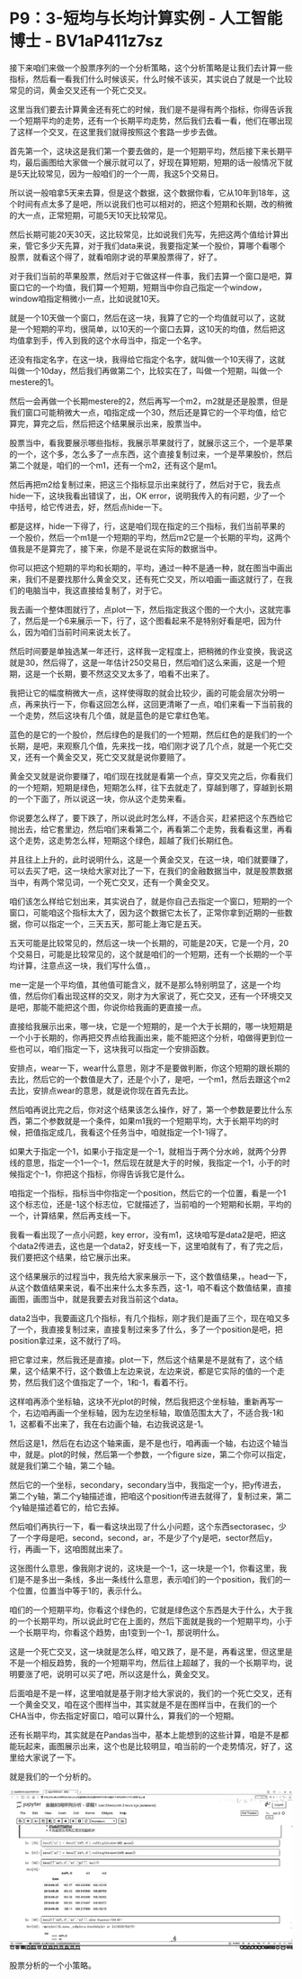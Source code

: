 # P9：3-短均与长均计算实例 - 人工智能博士 - BV1aP411z7sz

接下来咱们来做一个股票序列的一个分析策略，这个分析策略是让我们去计算一些指标，然后看一看我们什么时候该买，什么时候不该买，其实说白了就是一个比较常见的词，黄金交叉还有一个死亡交叉。

这里当我们要去计算黄金还有死亡的时候，我们是不是得有两个指标，你得告诉我一个短期平均的走势，还有一个长期平均走势，然后我们去看一看，他们在哪出现了这样一个交叉，在这里我们就得按照这个套路一步步去做。

首先第一个，这块这是我们第一个要去做的，是一个短期平均，然后接下来长期平均，最后画图给大家做一个展示就可以了，好现在算短期，短期的话一般情况下就是5天比较常见，因为一般咱们的一个一周，我这5个交易日。

所以说一般咱拿5天来去算，但是这个数据，这个数据你看，它从10年到18年，这个时间有点太多了是吧，所以说我们也可以相对的，把这个短期和长期，改的稍微的大一点，正常短期，可能5天10天比较常见。

然后长期可能20天30天，这比较常见，比如说我们先写，先把这两个值给计算出来，管它多少天先算，对于我们data来说，我要指定某一个股价，算哪个看哪个股票，就看这个得了，就看咱刚才说的苹果股票得了，好了。

对于我们当前的苹果股票，然后对于它做这样一件事，我们去算一个窗口是吧，算窗口它的一个均值，我们算一个短期，短期当中你自己指定一个window，window咱指定稍微小一点，比如说就10天。

就是一个10天做一个窗口，然后在这一块，我算了它的一个均值就可以了，这就是一个短期的平均，很简单，以10天的一个窗口去算，这10天的均值，然后把这均值拿到手，传入到我的这个水母当中，指定一个名字。

还没有指定名字，在这一块，我得给它指定个名字，就叫做一个10天得了，这就叫做一个10day，然后我们再做第二个，比较实在了，叫做一个短期，叫做一个mestere的1。

然后一会再做一个长期mestere的2，然后再写一个m2，m2就是还是股票，但是我们窗口可能稍微大一点，咱指定成一个30，然后还是算它的一个平均值，给它算完，算完之后，然后把这个结果展示出来，股票当中。

股票当中，看我要展示哪些指标，我展示苹果就行了，就展示这三个，一个是苹果的一个，这个多，怎么多了一点东西，这个直接复制过来，一个是苹果股价，然后第二个就是，咱们的一个m1，还有一个m2，还有这个是m1。

然后再把m2给复制过来，把这三个指标显示出来就行了，然后对于它，我去点hide一下，这块我看出错误了，出，OK error，说明我传入的有问题，少了一个中括号，给它传进去，好，然后点hide一下。

都是这样，hide一下得了，行，这是咱们现在指定的三个指标，我们当前苹果的一个股价，然后一个m1是一个短期的平均，然后m2它是一个长期的平均，这两个值我是不是算完了，接下来，你是不是说在实际的数据当中。

你可以把这个短期的平均和长期的，平均，通过一种不是通一种，就在图当中画出来，我们不是要找那什么黄金交叉，还有死亡交叉，所以咱画一画这就行了，在我们的电脑当中，我这直接给复制了，对于它。

我去画一个整体图就行了，点plot一下，然后指定我这个图的一个大小，这就完事了，然后是一个6来展示一下，行了，这个图看起来不是特别好看是吧，因为什么，因为咱们当前时间来说太长了。

然后时间要是单独选某一年还行，这样我一定程度上，把稍微的作业变换，我说这就是30，然后得了，这是一年估计250交易日，然后咱们这么来画，这是一个短期，这是一个长期，要不然这交叉太多了，咱看不出来了。

我把让它的幅度稍微大一点，这样使得取的就会比较少，画的可能会层次分明一点，再来执行一下，你看这回怎么样，这回更清晰了一点，咱们来看一下当前我的一个走势，然后这块有几个值，就是蓝色的是它拿红色笔。

蓝色的是它的一个股价，然后绿色的是我们的一个短期，然后红色的是我们的一个长期，是吧，来观察几个值，先来找一找，咱们刚才说了几个点，就是一个死亡交叉，还有一个黄金交叉，死亡交叉就是说你要赔了。

黄金交叉就是说你要赚了，咱们现在找就是看第一个点，穿交叉完之后，你看我们的一个短期，短期是绿色，短期怎么样，往下去就走了，穿越到哪了，穿越到长期的一个下面了，所以说这一块，你从这个走势来看。

你说要怎么样了，要下跌了，所以说此时怎么样，不适合买，赶紧把这个东西给它抛出去，给它套里边，然后咱们来看第二个，再看第二个走势，我看看这里，再看这个走势，这走势怎么样，短期这个绿色，超越了我们长期红色。

并且往上上升的，此时说明什么，这是一个黄金交叉，在这一块，咱们就要赚了，可以去买了吧，这一块给大家对比了一下，在我们的金融数据当中，就是股票数据当中，有两个常见词，一个死亡交叉，还有一个黄金交叉。

咱们该怎么样给它划出来，其实说白了，就是你自己去指定一个窗口，短期的一个窗口，可能咱这个指标太大了，因为这个数据它太长了，正常你拿到近期的一些数据，你可以指定一个，三天五天，那可能上海它是五天。

五天可能是比较常见的，然后这一块一个长期的，可能是20天，它是一个月，20个交易日，可能是比较常见的，这个就是咱们的一个短期，还有一个长期的一个平均计算，注意点这一块，我们写什么值，。

me一定是一个平均值，其他值可能含义，就不是那么特别明显了，这是一个均值，然后你们看出现这样的交叉，刚才为大家说了，死亡交叉，还有一个环境交叉是吧，那能不能把这个图，你说你给我画的更直接一点。

直接给我展示出来，哪一块，它是一个短期的，是一个大于长期的，哪一块短期是一个小于长期的，你再把交界点给我画出来，能不能把这个分析，咱做得更到位一些也可以，咱们指定一下，这块我可以指定一个安排函数。

安排点，wear一下，wear什么意思，刚才不是要做判断，你这个短期的跟长期的去比，然后它的一个数值是大了，还是个小了，是吧，一个m1，然后去跟这个m2去比，安排点wear的意思，就是说你现在首先去比。

然后咱再说比完之后，你对这个结果该怎么操作，好了，第一个参数是要比什么东西，第二个参数就是一个条件，如果m1我的一个短期平均，大于长期平均的时候，把值指定成几，我看这个任务当中，咱就指定一个1-1得了。

如果大于指定一个1，如果小于指定是一个-1，就相当于两个分水岭，就两个分界线的意思，指定一个1一个-1，然后现在就是大于的时候，我指定一个1，小于的时候指定个-1，你把这个指标，你得告诉我它是什么。

咱指定一个指标，指标当中你指定一个position，然后它的一个位置，看是一个1这个标志位，还是-1这个标志位，它就描述了，当前咱的一个短期和长期，平均的一个，计算结果，然后再支线一下。

我看一看出现了一点小问题，key error，没有m1，这块咱写是data2是吧，把这个data2传进去，这也是一个data2，好支线一下，这里咱就有了，有了完之后，我们要把这个结果，给它展示出来。

这个结果展示的过程当中，我先给大家来展示一下，这个数值结果，。head一下，从这个数值结果来说，看不出来什么太多东西，这-1，咱不看这个数值结果，直接画图，画图当中，就是我要去对我当前这个data。

data2当中，我要画这几个指标，有几个指标，刚才我们是画了三个，现在咱又多了一个，我直接复制过来，直接复制过来多了什么，多了一个position是吧，把position拿过来，这不就行了吗。

把它拿过来，然后我还是直接。plot一下，然后这个结果是不是就有了，这个结果，这个结果不行，这个数值上左边来说，左边来说，都是它实际的值的一个走势，然后我们这个值指定了一个，1和-1，看着不行。

这样咱再添个坐标轴，这块不光plot的时候，然后我把这个坐标轴，重新再写一个，右边咱再画一个坐标轴，因为左边坐标轴，取值范围太大了，不适合我-1和1，这都看不出来了，我在右边画个轴，右边我说这是-1。

然后这是1，然后在右边这个轴来画，是不是也行，咱再画一个轴，右边这个轴当中，就是。plot的时候，然后第一个参数，一个figure size，第二个你可以指定，就是我们第二个轴，第二个轴。

然后它的一个坐标，secondary，secondary当中，我指定一个y，把y传进去，第二个y轴，第二个y轴描述谁，把咱这个position传进去就得了，复制过来，第二个y轴是描述着它的，给它去掉。

然后咱们再执行一下，看一看这块出现了什么小问题，这个东西sectorasec，少了一个字母是吧，second，second，ar，不是少了个y是吧，sector然后y，行，再画一下，这咱图就出来了。

这张图什么意思，像我刚才说的，这块是一个-1，这一块是一个1，你看这里，我们是不是多出一条线，多出一条线什么意思，表示咱们的一个position，我们的一个位置，位置当中等于1的，表示什么。

咱们的一个短期平均，你看这个绿色的，它就是绿色这个东西是大于什么，大于我的一个长期平均，所以说此时它在上面的，然后下面就是我的一个短期平均，小于一个长期平均，你看这个趋势，由1变到一个-1，那说明什么。

这是一个死亡交叉，这一块就是怎么样，咱又跌了，是不是，再看这里，但这里是不是一个相反趋势，我的一个短期平均，然后往上超越了，我的一个长期平均，说明要涨了吧，说明可以买了吧，所以这是什么，黄金交叉。

后面咱是不是一样，这里咱就是基于刚才给大家说的，我们的一个死亡交叉，还有一个黄金交叉，咱在这个图样当中，其实就是不是在图样当中，在我们的一个CHA当中，你去指定好窗口，咱可以算什么，算我们的一个短期。

还有长期平均，其实就是在Pandas当中，基本上能想到的这些计算，咱是不是都能玩起来，画图展示出来，这个也是比较明显，咱当前的一个走势情况，好了，这里给大家说了一下。

就是我们的一个分析的。

![](img/1ad2cda3ab1ab0b4aa9617882c325246_1.png)

股票分析的一个小策略。